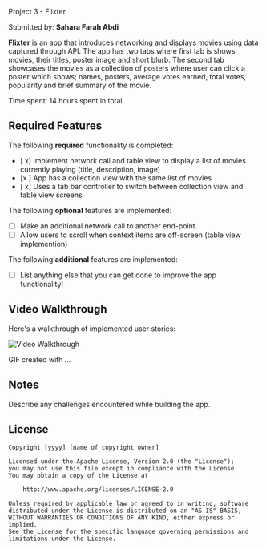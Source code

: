  Project 3 - Flixter

Submitted by: **Sahara Farah Abdi**

**Flixter** is an app that introduces networking and displays movies using data captured through API. The app has two tabs where first tab is shows movies, their titles, poster image and short blurb. The second tab showcases the movies as a collection of posters where user can click a poster which shows; names, posters, average votes earned, total votes, popularity and brief summary of the movie.

Time spent: 14 hours spent in total

## Required Features

The following **required** functionality is completed:

- [ x] Implement network call and table view to display a list of movies currently playing (title, description, image)
- [x ] App has a collection view with the same list of movies
- [ x] Uses a tab bar controller to switch between collection view and table view screens
 
The following **optional** features are implemented:

- [ ] Make an additional network call to another end-point.	
- [ ] Allow users to scroll when context items are off-screen (table view implemention)

The following **additional** features are implemented:

- [ ] List anything else that you can get done to improve the app functionality!

## Video Walkthrough

Here's a walkthrough of implemented user stories:

<img src='/flixter2.gif' title='Video Walkthrough' width='' alt='Video Walkthrough' />

<!-- Replace this with whatever GIF tool you used! -->
GIF created with ...  
<!-- Recommended tools:
[Kap](https://getkap.co/) for macOS
[ScreenToGif](https://www.screentogif.com/) for Windows
[peek](https://github.com/phw/peek) for Linux. -->

## Notes

Describe any challenges encountered while building the app.

## License

    Copyright [yyyy] [name of copyright owner]

    Licensed under the Apache License, Version 2.0 (the "License");
    you may not use this file except in compliance with the License.
    You may obtain a copy of the License at

        http://www.apache.org/licenses/LICENSE-2.0

    Unless required by applicable law or agreed to in writing, software
    distributed under the License is distributed on an "AS IS" BASIS,
    WITHOUT WARRANTIES OR CONDITIONS OF ANY KIND, either express or implied.
    See the License for the specific language governing permissions and
    limitations under the License.
